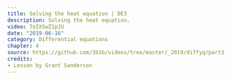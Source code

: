 ```yaml
---
title: Solving the heat equation | DE3
description: Solving the heat equation.
video: ToIXSwZ1pJU
date: "2019-06-16"
category: Differential equations
chapter: 4
source: https://github.com/3b1b/videos/tree/master/_2019/diffyq/part3
credits:
- Lesson by Grant Sanderson
---
```

